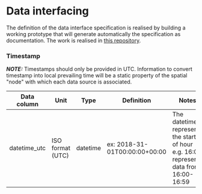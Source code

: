 # Data interfacing

The definition of the data interface specification is realised by building a working prototype that will generate automatically the specification as documentation.
The work is realised in [this repository](https://github.com/carbon-data-specification/Power-Systems-Data-API-Demonstrator).

### Timestamp
***NOTE:*** Timestamps should only be provided in UTC. Information to convert timestamp into local prevailing time will be a static property of the spatial "node" with which each data source is associated.

|Data column                             |Unit              |Type    |Definition                                                                |Notes                                                                                                                       |
|----------------------------------------|------------------|--------|--------------------------------------------------------------------------|----------------------------------------------------------------------------------------------------------------------------|
|datetime_utc                                |ISO format (UTC)  |datetime|ex: 2018-31-01T00:00:00+00:00                                             |The datetime represents the start of hour e.g. 16:00 represents data from 16:00-16:59